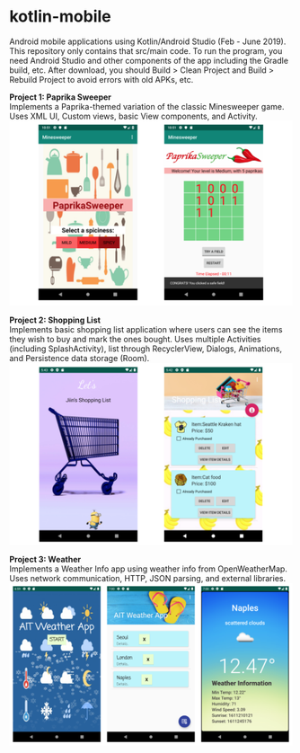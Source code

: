 # kotlin-mobile
Android mobile applications using Kotlin/Android Studio (Feb - June 2019). This repository only contains that src/main code. To run the program, you need Android Studio and other components of the app including the Gradle build, etc. After download, you should Build > Clean Project and Build > Rebuild Project to avoid errors with old APKs, etc.

**Project 1: Paprika Sweeper** <br>
Implements a Paprika-themed variation of the classic Minesweeper game. Uses XML UI, Custom views, basic View components, and Activity. <br>
![Screenshot](Paprika.png)

**Project 2: Shopping List** <br>
Implements basic shopping list application where users can see the items they wish to buy and mark the ones bought. Uses multiple Activities (including SplashActivity), list through RecyclerView, Dialogs, Animations, and Persistence data storage (Room). <br>
![Screenshot](Shopping.png)

**Project 3: Weather** <br>
Implements a Weather Info app using weather info from OpenWeatherMap. Uses network communication, HTTP, JSON parsing, and external libraries. <br>
![Screenshot](Weather.png)
